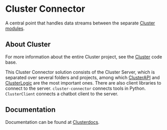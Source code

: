 # Cluster Connector
A central point that handles data streams between the separate [Cluster modules](https://github.com/heckej/P-O-Entrepreneurship-Team-A-code).

## About Cluster
For more information about the entire Cluster project, see the [Cluster](https://github.com/heckej/P-O-Entrepreneurship-Team-A-code) code base.

This Cluster Connector solution consists of the Cluster Server, which is separated over several folders and projects, 
among which [ClusterAPI](https://github.com/heckej/P-O-Entrepreneurship-Team-A-ClusterConnector/tree/master/ClusterAPI) and 
[ClusterLogic](https://github.com/heckej/P-O-Entrepreneurship-Team-A-ClusterConnector/tree/master/ClusterLogic) are the most important ones.
There are also client libraries to connect to the server. `cluster-connector` connects tools in Python. 
`ClusterClient` connects a chatbot client to the server.

## Documentation
Documentation can be found at [Clusterdocs](https://heckej.github.io/P-O-Entrepreneurship-Team-A-ClusterConnector/).

